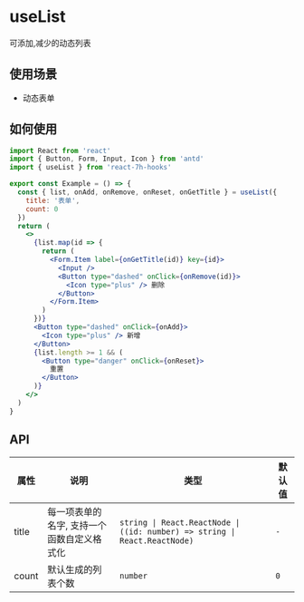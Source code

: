 # useList

可添加,减少的动态列表

## 使用场景

- 动态表单

## 如何使用

```jsx
import React from 'react'
import { Button, Form, Input, Icon } from 'antd'
import { useList } from 'react-7h-hooks'

export const Example = () => {
  const { list, onAdd, onRemove, onReset, onGetTitle } = useList({
    title: '表单',
    count: 0
  })
  return (
    <>
      {list.map(id => {
        return (
          <Form.Item label={onGetTitle(id)} key={id}>
            <Input />
            <Button type="dashed" onClick={onRemove(id)}>
              <Icon type="plus" /> 删除
            </Button>
          </Form.Item>
        )
      })}
      <Button type="dashed" onClick={onAdd}>
        <Icon type="plus" /> 新增
      </Button>
      {list.length >= 1 && (
        <Button type="danger" onClick={onReset}>
          重置
        </Button>
      )}
    </>
  )
}

```

## API

| 属性  | 说明                                       | 类型                                                                          | 默认值 |
| ----- | ------------------------------------------ | ----------------------------------------------------------------------------- | ------ |
| title | 每一项表单的名字, 支持一个函数自定义格式化 | `string \| React.ReactNode \| ((id: number) => string \| React.ReactNode)` | `-`    |
| count | 默认生成的列表个数                         | `number`                                                                      | `0`    |


